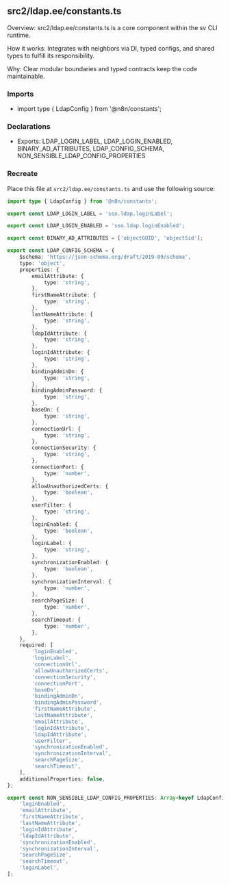 ## src2/ldap.ee/constants.ts

Overview: src2/ldap.ee/constants.ts is a core component within the sv CLI runtime.

How it works: Integrates with neighbors via DI, typed configs, and shared types to fulfill its responsibility.

Why: Clear modular boundaries and typed contracts keep the code maintainable.

### Imports

- import type { LdapConfig } from '@n8n/constants';

### Declarations

- Exports: LDAP_LOGIN_LABEL, LDAP_LOGIN_ENABLED, BINARY_AD_ATTRIBUTES, LDAP_CONFIG_SCHEMA, NON_SENSIBLE_LDAP_CONFIG_PROPERTIES

### Recreate

Place this file at `src2/ldap.ee/constants.ts` and use the following source:

```ts
import type { LdapConfig } from '@n8n/constants';

export const LDAP_LOGIN_LABEL = 'sso.ldap.loginLabel';

export const LDAP_LOGIN_ENABLED = 'sso.ldap.loginEnabled';

export const BINARY_AD_ATTRIBUTES = ['objectGUID', 'objectSid'];

export const LDAP_CONFIG_SCHEMA = {
	$schema: 'https://json-schema.org/draft/2019-09/schema',
	type: 'object',
	properties: {
		emailAttribute: {
			type: 'string',
		},
		firstNameAttribute: {
			type: 'string',
		},
		lastNameAttribute: {
			type: 'string',
		},
		ldapIdAttribute: {
			type: 'string',
		},
		loginIdAttribute: {
			type: 'string',
		},
		bindingAdminDn: {
			type: 'string',
		},
		bindingAdminPassword: {
			type: 'string',
		},
		baseDn: {
			type: 'string',
		},
		connectionUrl: {
			type: 'string',
		},
		connectionSecurity: {
			type: 'string',
		},
		connectionPort: {
			type: 'number',
		},
		allowUnauthorizedCerts: {
			type: 'boolean',
		},
		userFilter: {
			type: 'string',
		},
		loginEnabled: {
			type: 'boolean',
		},
		loginLabel: {
			type: 'string',
		},
		synchronizationEnabled: {
			type: 'boolean',
		},
		synchronizationInterval: {
			type: 'number',
		},
		searchPageSize: {
			type: 'number',
		},
		searchTimeout: {
			type: 'number',
		},
	},
	required: [
		'loginEnabled',
		'loginLabel',
		'connectionUrl',
		'allowUnauthorizedCerts',
		'connectionSecurity',
		'connectionPort',
		'baseDn',
		'bindingAdminDn',
		'bindingAdminPassword',
		'firstNameAttribute',
		'lastNameAttribute',
		'emailAttribute',
		'loginIdAttribute',
		'ldapIdAttribute',
		'userFilter',
		'synchronizationEnabled',
		'synchronizationInterval',
		'searchPageSize',
		'searchTimeout',
	],
	additionalProperties: false,
};

export const NON_SENSIBLE_LDAP_CONFIG_PROPERTIES: Array<keyof LdapConfig> = [
	'loginEnabled',
	'emailAttribute',
	'firstNameAttribute',
	'lastNameAttribute',
	'loginIdAttribute',
	'ldapIdAttribute',
	'synchronizationEnabled',
	'synchronizationInterval',
	'searchPageSize',
	'searchTimeout',
	'loginLabel',
];

```
